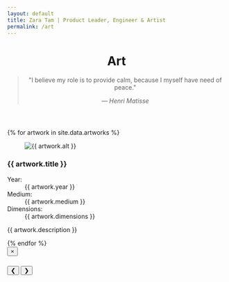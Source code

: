 ```yaml
---
layout: default
title: Zara Tam | Product Leader, Engineer & Artist
permalink: /art
---
```


<header class="page-header">
  <h1><span class="underline">Art</span></h1>
  <section class="art-intro" role="banner">
    <blockquote class="art-philosophy">
      <p>"I believe my role is to provide calm, because I myself have need of peace."</p>
      <cite>— Henri Matisse</cite>
    </blockquote>
  </section>
</header>

<section class="art-gallery" role="region" aria-label="Art Gallery">
  {% for artwork in site.data.artworks %}
  <article class="artwork-card">
    <figure class="artwork-image">
      <img src="{{ artwork.src | relative_url }}" 
           alt="{{ artwork.alt }}" 
           loading="lazy" 
           onclick="openLightbox({{ forloop.index0 }})"
           tabindex="0"
           onkeydown="if(event.key==='Enter'||event.key===' ')openLightbox({{ forloop.index0 }})">
    </figure>
    <div class="artwork-info">
      <h3>{{ artwork.title }}</h3>
      <dl class="artwork-details">
        <dt class="sr-only">Year:</dt>
        <dd class="year">{{ artwork.year }}</dd>
        <dt class="sr-only">Medium:</dt>
        <dd class="medium">{{ artwork.medium }}</dd>
        <dt class="sr-only">Dimensions:</dt>
        <dd class="dimensions">{{ artwork.dimensions }}</dd>
      </dl>
      <p class="artwork-description">{{ artwork.description }}</p>
    </div>
  </article>
  {% endfor %}
</section>

<!-- Lightbox Modal -->
<div id="lightbox" 
     class="lightbox" 
     role="dialog" 
     aria-modal="true" 
     aria-labelledby="lightbox-title"
     aria-describedby="lightbox-description"
     onclick="closeLightbox()"
     tabindex="-1">
  <div class="lightbox-content">
    <button class="lightbox-close" 
            type="button"
            aria-label="Close lightbox"
            title="Close (Esc)">&times;</button>
    <img id="lightbox-image" 
         src="" 
         alt=""
         role="img">
    <div class="lightbox-info">
      <h3 id="lightbox-title"></h3>
      <div id="lightbox-details" role="list"></div>
      <p id="lightbox-description"></p>
    </div>
    <nav class="lightbox-nav" aria-label="Artwork navigation">
      <button id="prev-btn" 
              type="button"
              aria-label="Previous artwork"
              title="Previous (Left arrow)">&#10094;</button>
      <button id="next-btn" 
              type="button"
              aria-label="Next artwork"  
              title="Next (Right arrow)">&#10095;</button>
    </nav>
  </div>
</div>

<!-- Pass artwork data to JavaScript -->
<script type="application/json" id="artwork-data">
{{ site.data.artworks | jsonify }}
</script>

<!-- Art gallery JavaScript is loaded separately -->
